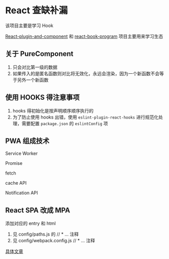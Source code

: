 # React 查缺补漏

该项目主要是学习 Hook

[React-plugin-and-component](https://github.com/KokoTa/React-plugin-and-component) 和 [react-book-program](https://github.com/KokoTa/react-book-program) 项目主要用来学习生态

## 关于 PureComponent

1. 只会对比第一级的数据
2. 如果传入的是匿名函数则对比将无效化，永远会渲染，因为一个新函数不会等于另外一个新函数

## 使用 HOOKS 得注意事项

1. hooks 得初始化是按声明顺序顺序执行的
2. 为了防止使用 hooks 出错，使用 `eslint-plugin-react-hooks` 进行规范化处理，需要配置 `package.json` 的 `eslintConfig` 项

## PWA 组成技术

Service Worker

Promise

fetch

cache API

Notification API

## React SPA 改成 MPA

添加对应的 entry 和 html

1. 见 config/paths.js 的 // * ... 注释
2. 见 config/webpack.config.js // * ... 注释

[具体文章](https://blog.csdn.net/q1519187064/article/details/105842481)
